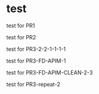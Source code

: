 # test

test for PR1

test for PR2

test for PR3-2-2-1-1-1-1

test for PR3-FD-APIM-1

test for PR3-FD-APIM-CLEAN-2-3

test for PR3-repeat-2




